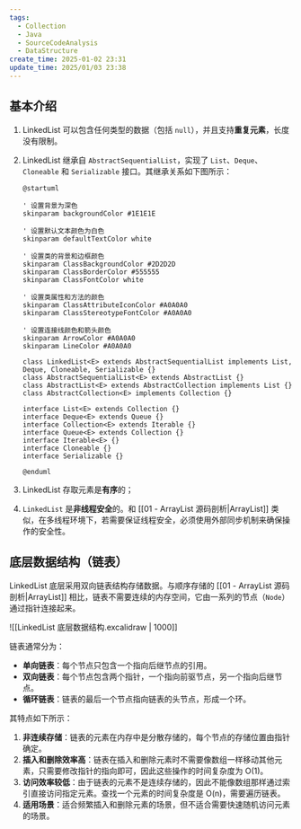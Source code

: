 ```yaml
---
tags:
  - Collection
  - Java
  - SourceCodeAnalysis
  - DataStructure
create_time: 2025-01-02 23:31
update_time: 2025/01/03 23:38
---
```


## 基本介绍

1. LinkedList 可以包含任何类型的数据（包括 `null`），并且支持**重复元素**，长度没有限制。
2. LinkedList 继承自 `AbstractSequentialList`，实现了 `List`、`Deque`、`Cloneable` 和 `Serializable` 接口。其继承关系如下图所示：

	```plantuml
	@startuml
	
	' 设置背景为深色
	skinparam backgroundColor #1E1E1E
	
	' 设置默认文本颜色为白色
	skinparam defaultTextColor white
	
	' 设置类的背景和边框颜色
	skinparam ClassBackgroundColor #2D2D2D
	skinparam ClassBorderColor #555555
	skinparam ClassFontColor white
	
	' 设置类属性和方法的颜色
	skinparam ClassAttributeIconColor #A0A0A0
	skinparam ClassStereotypeFontColor #A0A0A0
	
	' 设置连接线颜色和箭头颜色
	skinparam ArrowColor #A0A0A0
	skinparam LineColor #A0A0A0
	
	class LinkedList<E> extends AbstractSequentialList implements List, Deque, Cloneable, Serializable {}
	class AbstractSequentialList<E> extends AbstractList {}
	class AbstractList<E> extends AbstractCollection implements List {}
	class AbstractCollection<E> implements Collection {}
	
	interface List<E> extends Collection {}
	interface Deque<E> extends Queue {}
	interface Collection<E> extends Iterable {}
	interface Queue<E> extends Collection {}
	interface Iterable<E> {}
	interface Cloneable {}
	interface Serializable {}
	
	@enduml
	```

3. LinkedList 存取元素是**有序**的；
4. `LinkedList` 是**非线程安全**的。和 [[01 - ArrayList 源码剖析|ArrayList]] 类似，在多线程环境下，若需要保证线程安全，必须使用外部同步机制来确保操作的安全性。

## 底层数据结构（链表）

LinkedList 底层采用双向链表结构存储数据。与顺序存储的 [[01 - ArrayList 源码剖析|ArrayList]] 相比，链表不需要连续的内存空间，它由一系列的节点（`Node`）通过指针连接起来。

![[LinkedList 底层数据结构.excalidraw | 1000]]

链表通常分为：

- **单向链表**：每个节点只包含一个指向后继节点的引用。
- **双向链表**：每个节点包含两个指针，一个指向前驱节点，另一个指向后继节点。
- **循环链表**：链表的最后一个节点指向链表的头节点，形成一个环。

其特点如下所示：

1. **非连续存储**：链表的元素在内存中是分散存储的，每个节点的存储位置由指针确定。
2. **插入和删除效率高**：链表在插入和删除元素时不需要像数组一样移动其他元素，只需要修改指针的指向即可，因此这些操作的时间复杂度为 O(1)。
3. **访问效率较低**：由于链表的元素不是连续存储的，因此不能像数组那样通过索引直接访问指定元素。查找一个元素的时间复杂度是 O(n)，需要遍历链表。
4. **适用场景**：适合频繁插入和删除元素的场景，但不适合需要快速随机访问元素的场景。
